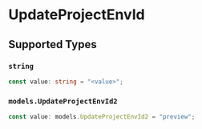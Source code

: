 # UpdateProjectEnvId


## Supported Types

### `string`

```typescript
const value: string = "<value>";
```

### `models.UpdateProjectEnvId2`

```typescript
const value: models.UpdateProjectEnvId2 = "preview";
```

